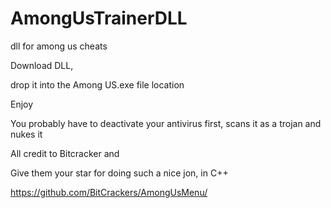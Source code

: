 # AmongUsTrainerDLL
dll for among us cheats

Download DLL, 

drop it into the Among US.exe file location

Enjoy

You probably have to deactivate your antivirus first, scans it as a trojan and nukes it

All credit to Bitcracker and 

Give them your star for doing such a nice jon, in C++

https://github.com/BitCrackers/AmongUsMenu/
